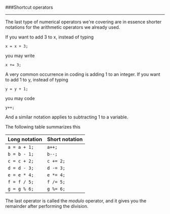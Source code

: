 ###Shortcut operators
***

The last type of numerical operators we're covering are in essence shorter notations for the arithmetic operators we already used.

If you want to add 3 to x, instead of typing

`x = x + 3;`

you may write

`x += 3;`

A very common occurrence in coding is adding 1 to an integer.
If you want to add 1 to y, instead of typing

`y = y + 1;`

you may code

`y++;`

And a similar notation applies to subtracting 1 to a variable.

The following table summarizes this

| Long notation | Short notation |
|---------------|----------------|
| `a = a + 1;`    | `a++; `          |
| `b = b - 1;`    | `b--; `          |
| `c = c + 2;`    | `c += 2; `       |
| `d = d - 3;`    | `d -= 3;  `      |
| `e = e * 4; `   | `e *= 4;  `      |
| `f = f / 5;  `  | `f /= 5; `       |
| `g = g % 6; `   | `g %= 6;    `    |

The last operator is called the *modulo* operator, and it gives you the remainder after performing the division.